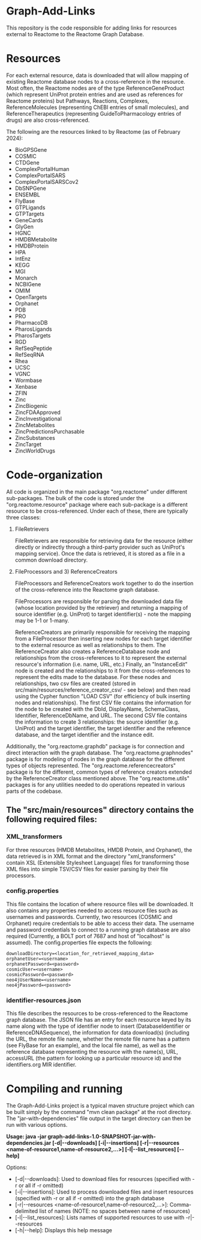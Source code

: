 # Graph-Add-Links

This repository is the code responsible for adding links for resources external to Reactome to the Reactome Graph
Database.

# Resources

For each external resource, data is downloaded that will allow mapping of existing Reactome database nodes to
a cross-reference in the resource.  Most often, the Reactome nodes are of the type ReferenceGeneProduct (which
represent UniProt protein entries and are used as references for Reactome proteins) but Pathways, Reactions, Complexes,
ReferenceMolecules (representing ChEBI entries of small molecules), and ReferenceTherapeutics (representing
GuideToPharmacology entries of drugs) are also cross-referenced.

The following are the resources linked to by Reactome (as of February 2024):

- BioGPSGene
- COSMIC
- CTDGene
- ComplexPortalHuman
- ComplexPortalSARS
- ComplexPortalSARSCov2
- DbSNPGene
- ENSEMBL
- FlyBase
- GTPLigands
- GTPTargets
- GeneCards
- GlyGen
- HGNC
- HMDBMetabolite
- HMDBProtein
- HPA
- IntEnz
- KEGG
- MGI
- Monarch
- NCBIGene
- OMIM
- OpenTargets
- Orphanet
- PDB
- PRO
- PharmacoDB
- PharosLigands
- PharosTargets
- RGD
- RefSeqPeptide
- RefSeqRNA
- Rhea
- UCSC
- VGNC
- Wormbase
- Xenbase
- ZFIN
- Zinc
- ZincBiogenic
- ZincFDAApproved
- ZincInvestigational
- ZincMetabolites
- ZincPredictionsPurchasable
- ZincSubstances
- ZincTarget
- ZincWorldDrugs

# Code-organization

All code is organized in the main package "org.reactome" under different sub-packages.  The bulk of the code is stored
under the "org.reactome.resource" package where each sub-package is a different resource to be cross-referenced.  Under
each of these, there are typically three classes:

1) FileRetrievers

	FileRetrievers are responsible for retrieving data for the resource (either directly or indirectly through a
	third-party provider such as UniProt's mapping service).  Once the data is retrieved, it is stored as a file
	in a common download directory.

2) FileProcessors and 3) ReferenceCreators

	FileProcessors and ReferenceCreators work together to do the insertion of the cross-reference into the Reactome
	graph database.

	FileProcessors are responsible for parsing the downloaded data file (whose location provided by the retriever) and
	returning a mapping of source identifier (e.g. UniProt) to target identifier(s) - note the mapping may be 1-1
	or 1-many.

	ReferenceCreators are primarily responsible for receiving the mapping from a FileProcessor then inserting new nodes
	for each target identifier to the external resource as well as relationships to them.  The ReferenceCreator also
	creates a ReferenceDatabase node and relationships from the cross-references to it to represent the external
	resource's information (i.e. name, URL, etc.)  Finally, an "InstanceEdit" node is created and the relationships to
	it from the cross-references to represent the edits made to the database.  For these nodes and relationships, two
	csv files are created (stored in src/main/resources/reference_creator_csv/ - see below) and then read using
	the Cypher function "LOAD CSV" (for efficiency of bulk inserting nodes and relationships).
	The first CSV file contains the information for the node to be created with the DbId, DisplayName, SchemaClass,
	Identifier, ReferenceDbName, and URL.  The second CSV file contains the information to create 3 relationships:
	the source identifier (e.g. UniProt) and the target identifier, the target identifier and the reference
	database, and the target identifier and the instance edit.


Additionally, the "org.reactome.graphdb" package is for connection and direct interaction with the graph database.
The "org.reactome.graphnodes" package is for modeling of nodes in the graph database for the different types of objects
represented.
The "org.reactome.referencecreators" package is for the different, common types of reference creators
extended by the ReferenceCreator class mentioned above.
The "org.reactome.utils" packages is for any utilities needed
to do operations repeated in various parts of the codebase.

## The "src/main/resources" directory contains the following required files:

### XML_transformers

For three resources (HMDB Metabolites, HMDB Protein, and Orphanet), the data retrieved is in XML format and the
directory "xml_transformers" contain XSL (Extensible Stylesheet Language) files for transforming those XML files
into simple TSV/CSV files for easier parsing by their file processors.

### config.properties

This file contains the location of where resource files will be downloaded.  It also contains any properties
needed to access resource files such as usernames and passwords.  Currently, two resources (COSMIC and Orphanet)
require credentials to be able to access their data.  The username and password credentials to connect to a
running graph database are also required (Currently, a BOLT port of 7687 and host of "localhost" is assumed).
The config.properties file expects the following:

	downloadDirectory=<location_for_retrieved_mapping_data>
	orphanetUser=<username>
	orphanetPassword=<password>
	cosmicUser=<username>
	cosmicPassword=<password>
	neo4jUserName=<username>
	neo4jPassword=<password>

### identifier-resources.json

This file describes the resources to be cross-referenced to the Reactome graph database.  The JSON file has an
entry for each resource keyed by its name along with the type of identifier node to insert (DatabaseIdentifier or
ReferenceDNASequence), the information for data download(s) (including the URL, the remote file name, whether the
remote file name has a pattern (see FlyBase for an example), and the local file name), as well as the reference
database representing the resource with the name(s), URL, accessURL (the pattern for looking up a particular
resource id) and the identifiers.org MIR identifier.

# Compiling and running

The Graph-Add-Links project is a typical maven structure project which can be built simply by the command
"mvn clean package" at the root directory.  The "jar-with-dependencies" file output in the target directory can then
be run with various options.

**Usage: java -jar graph-add-links-1.0-SNAPSHOT-jar-with-dependencies.jar
	[-d|--downloads] [-i|--insertions] [-r|--resources <name-of-resource1,name-of-resource2,...>] [-l|--list_resources] [--help]**

Options:
- [-d|--downloads]: Used to download files for resources (specified with -r or all if -r omitted)
- [-i|--insertions]: Used to process downloaded files and insert resources (specified with -r or all if -r omitted) into the graph database
- [-r|--resources <name-of-resource1,name-of-resource2,...>]: Comma-delimited list of names (NOTE: no spaces between name of resources)
- [-l|--list_resources]: Lists names of supported resources to use with -r|--resources
- [-h|--help]: Displays this help message